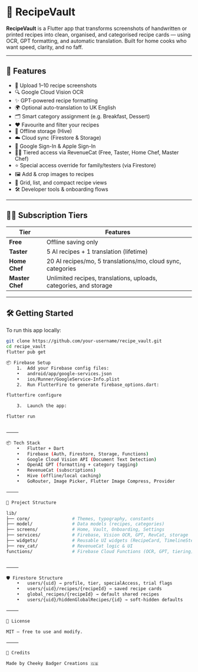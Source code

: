 
# 🧾 RecipeVault

**RecipeVault** is a Flutter app that transforms screenshots of handwritten or printed recipes into clean, organised, and categorised recipe cards — using OCR, GPT formatting, and automatic translation. Built for home cooks who want speed, clarity, and no faff.

---

## 🚀 Features

- 📸 Upload 1–10 recipe screenshots
- 🔍 Google Cloud Vision OCR
- ✨ GPT-powered recipe formatting
- 🌍 Optional auto-translation to UK English
- 🗂️ Smart category assignment (e.g. Breakfast, Dessert)
- ❤️ Favourite and filter your recipes
- 🧠 Offline storage (Hive)
- ☁️ Cloud sync (Firestore & Storage)
- 🔐 Google Sign-In & Apple Sign-In
- 🧑‍🍳 Tiered access via RevenueCat (Free, Taster, Home Chef, Master Chef)
- ⭐ Special access override for family/testers (via Firestore)
- 🖼️ Add & crop images to recipes
- 🧭 Grid, list, and compact recipe views
- 🛠️ Developer tools & onboarding flows

---

## 🧑‍🍳 Subscription Tiers

| Tier         | Features                                                                 |
|--------------|--------------------------------------------------------------------------|
| **Free**     | Offline saving only                                                     |
| **Taster**   | 5 AI recipes + 1 translation (lifetime)                                 |
| **Home Chef**| 20 AI recipes/mo, 5 translations/mo, cloud sync, categories             |
| **Master Chef** | Unlimited recipes, translations, uploads, categories, and storage   |

---

## 🛠 Getting Started

To run this app locally:

```bash
git clone https://github.com/your-username/recipe_vault.git
cd recipe_vault
flutter pub get

📦 Firebase Setup
	1.	Add your Firebase config files:
	•	android/app/google-services.json
	•	ios/Runner/GoogleService-Info.plist
	2.	Run FlutterFire to generate firebase_options.dart:

flutterfire configure

	3.	Launch the app:

flutter run


⸻

📦 Tech Stack
	•	Flutter + Dart
	•	Firebase (Auth, Firestore, Storage, Functions)
	•	Google Cloud Vision API (Document Text Detection)
	•	OpenAI GPT (formatting + category tagging)
	•	RevenueCat (subscriptions)
	•	Hive (offline/local caching)
	•	GoRouter, Image Picker, Flutter Image Compress, Provider

⸻

📁 Project Structure

lib/
├── core/                # Themes, typography, constants
├── model/               # Data models (recipes, categories)
├── screens/             # Home, Vault, Onboarding, Settings
├── services/            # Firebase, Vision OCR, GPT, RevCat, storage
├── widgets/             # Reusable UI widgets (RecipeCard, TimelineStep, etc.)
├── rev_cat/             # RevenueCat logic & UI
functions/               # Firebase Cloud Functions (OCR, GPT, tiering)


⸻

🛡️ Firestore Structure
	•	users/{uid} → profile, tier, specialAccess, trial flags
	•	users/{uid}/recipes/{recipeId} → saved recipe cards
	•	global_recipes/{recipeId} → default shared recipes
	•	users/{uid}/hiddenGlobalRecipes/{id} → soft-hidden defaults

⸻

📄 License

MIT – free to use and modify.

⸻

🧠 Credits

Made by Cheeky Badger Creations 🇬🇧